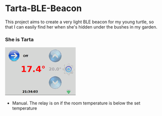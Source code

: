 # Tarta-BLE-Beacon

This project aims to create a very light BLE beacon for my young turtle, so that I can easily find her when she's hidden under the bushes in my garden.

### She is Tarta

[![](https://github.com/guido57/MyThermostat/blob/master/off.PNG)](https://github.com/guido57/MyThermostat/blob/master/off.PNG)
- Manual. The relay is on if the room temperature is below the set temperature
